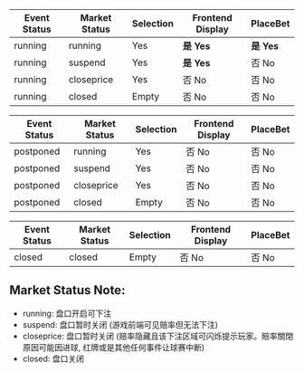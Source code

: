﻿| Event Status | Market Status | Selection | Frontend Display | PlaceBet |
| ------ | ------ | ------| ------ | ------ |
| running | running | Yes | **是 Yes** | **是 Yes** |
| running | suspend | Yes | **是 Yes** | 否 No |
| running | closeprice | Yes | 否 No | 否 No |
| running | closed | Empty| 否 No | 否 No |

| Event Status | Market Status | Selection | Frontend Display | PlaceBet |
| ------ | ------ | ------| ------ | ------ |
| postponed | running | Yes | 否 No | 否 No |
| postponed | suspend | Yes | 否 No | 否 No |
| postponed | closeprice | Yes | 否 No | 否 No |
| postponed | closed | Empty| 否 No | 否 No |

| Event Status | Market Status | Selection | Frontend Display | PlaceBet |
| ------ | ------ | ------| ------ | ------ |
| closed | closed | Empty | 否 No | 否 No |



## Market Status Note: 
* running: 盘口开启可下注
* suspend: 盘口暂时关闭 (游戏前端可见赔率但无法下注)
* closeprice: 盘口暂时关闭 (赔率隐藏且该下注区域可闪烁提示玩家。賠率關閉原因可能因进球, 红牌或是其他任何事件让球赛中断)
* closed: 盘口关闭